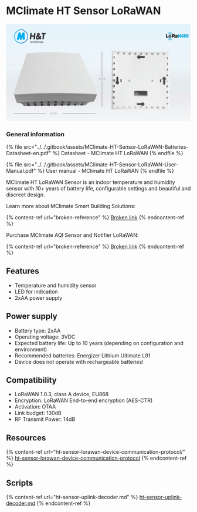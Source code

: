 # MClimate HT Sensor LoRaWAN

![](../../.gitbook/assets/ht-lorawan-docs-2.png)

### General information

{% file src="../../.gitbook/assets/MClimate-HT-Sensor-LoRaWAN-Batteries-Datasheet-en.pdf" %}
Datasheet - MClimate HT LoRaWAN
{% endfile %}

{% file src="../../.gitbook/assets/MClimate-HT-Sensor-LoRaWAN-User-Manual.pdf" %}
User manual - MClimate HT LoRaWAN
{% endfile %}

MClimate HT LoRaWAN Sensor is an indoor temperature and humidity sensor with 10+ years of battery life, configurable settings and beautiful and discreet design.

Learn more about MClimate Smart Building Solutions:

{% content-ref url="broken-reference" %}
[Broken link](broken-reference)
{% endcontent-ref %}

Purchase MClimate AQI Sensor and Notifier LoRaWAN:

{% content-ref url="broken-reference" %}
[Broken link](broken-reference)
{% endcontent-ref %}

## Features <a href="#bbk-o11wk" id="bbk-o11wk"></a>

* Temperature and humidity sensor
* LED for indication
* 2xAA power supply

## Power supply <a href="#bbk-dczib" id="bbk-dczib"></a>

* Battery type: 2xAA
* Operating voltage: 3VDC
* Expected battery life: Up to 10 years (depending on configuration and environment)&#x20;
* Recommended batteries: Energizer Lithium Ultimate L91
* Device does not operate with rechargeable batteries!

## Compatibility <a href="#bbk-qc7vx" id="bbk-qc7vx"></a>

* LoRaWAN 1.0.3, class A device, EU868
* Encryption: LoRaWAN End-to-end encryption (AES-CTR)
* Activation: OTAA
* Link budget: 130dB
* RF Transmit Power: 14dB

## Resources <a href="#bbk-fc1fz" id="bbk-fc1fz"></a>

{% content-ref url="ht-sensor-lorawan-device-communication-protocol/" %}
[ht-sensor-lorawan-device-communication-protocol](ht-sensor-lorawan-device-communication-protocol/)
{% endcontent-ref %}

## Scripts <a href="#bbk-yw0vn" id="bbk-yw0vn"></a>

{% content-ref url="ht-sensor-uplink-decoder.md" %}
[ht-sensor-uplink-decoder.md](ht-sensor-uplink-decoder.md)
{% endcontent-ref %}
